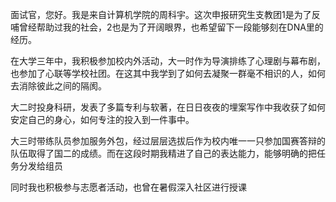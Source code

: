 面试官，您好。我是来自计算机学院的周科宇。这次申报研究生支教团1是为了反哺曾经帮助过我的社会，2也是为了开阔眼界，也希望留下一段能够刻在DNA里的经历。

在大学三年中，我积极参加校内外活动，大一时作为导演排练了心理剧与幕布剧，也参加了心联等学校社团。在这其中我学到了如何去凝聚一群毫不相识的人，如何去消除彼此之间的隔阂。

大二时投身科研，发表了多篇专利与软著，在日日夜夜的埋案写作中我收获了如何安定自己的身心，如何专注的投入到一件事中。

大三时带练队员参加服务外包，经过层层选拔后作为校内唯一一只参加国赛答辩的队伍取得了国二的成绩。而在这段时期我精进了自己的表达能力，能够明确的把任务分发给组员

同时我也积极参与志愿者活动，也曾在暑假深入社区进行授课




